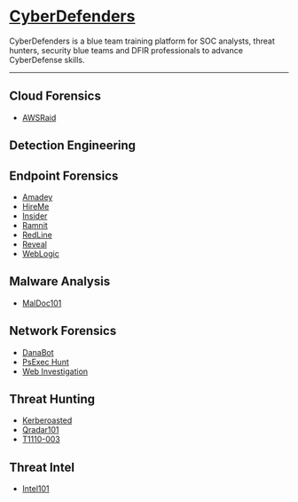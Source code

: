 # [CyberDefenders](https://cyberdefenders.org/)

CyberDefenders is a blue team training platform for SOC analysts, threat hunters, security blue teams and DFIR professionals to advance CyberDefense skills.

---
<!-- - <a href="url">Sample</a> -->
## Cloud Forensics
- <a href="https://github.com/mmhgwyjs/cyberdefenders/blob/main/Cloud%20Forensics/AWSRaid.md">AWSRaid</a>

## Detection Engineering

## Endpoint Forensics
- <a href="https://github.com/mmhgwyjs/cyberdefenders/blob/main/Endpoint%20Forensics/Amadey.md">Amadey</a>
- <a href="https://github.com/mmhgwyjs/cyberdefenders/blob/main/Endpoint%20Forensics/HireMe.md">HireMe</a>
- <a href="https://github.com/mmhgwyjs/cyberdefenders/blob/main/Endpoint%20Forensics/Insider.md">Insider</a>
- <a href="https://github.com/mmhgwyjs/cyberdefenders/blob/main/Endpoint%20Forensics/Ramnit.md">Ramnit</a>
- <a href="https://github.com/mmhgwyjs/cyberdefenders/blob/main/Endpoint%20Forensics/RedLine.md">RedLine</a>
- <a href="https://github.com/mmhgwyjs/cyberdefenders/blob/main/Endpoint%20Forensics/Reveal.md">Reveal</a>
- <a href="https://github.com/mmhgwyjs/cyberdefenders/blob/main/Endpoint%20Forensics/WebLogic.md">WebLogic</a>

## Malware Analysis
- <a href="https://github.com/mmhgwyjs/cyberdefenders/blob/main/Malware%20Analysis/MalDoc101.md">MalDoc101</a>

## Network Forensics
- <a href="https://github.com/mmhgwyjs/cyberdefenders/blob/main/Network%20Forensics/DanaBot.md">DanaBot</a>
- <a href="https://github.com/mmhgwyjs/cyberdefenders/blob/main/Network%20Forensics/PsExec%20Hunt.md">PsExec Hunt</a>
- <a href="https://github.com/mmhgwyjs/cyberdefenders/blob/main/Network%20Forensics/Web%20Investigation.md">Web Investigation</a>

## Threat Hunting
- <a href="https://github.com/mmhgwyjs/cyberdefenders/blob/main/Threat%20Hunting/Kerberoasted.md">Kerberoasted</a>
- <a href="https://github.com/mmhgwyjs/cyberdefenders/blob/main/Threat%20Hunting/Qradar101.md">Qradar101</a>
- <a href="https://github.com/mmhgwyjs/cyberdefenders/blob/main/Threat%20Hunting/T1110-003.md">T1110-003</a>

## Threat Intel
- <a href="https://github.com/mmhgwyjs/cyberdefenders/blob/main/Threat%20Intel/Intel101.md">Intel101</a>










